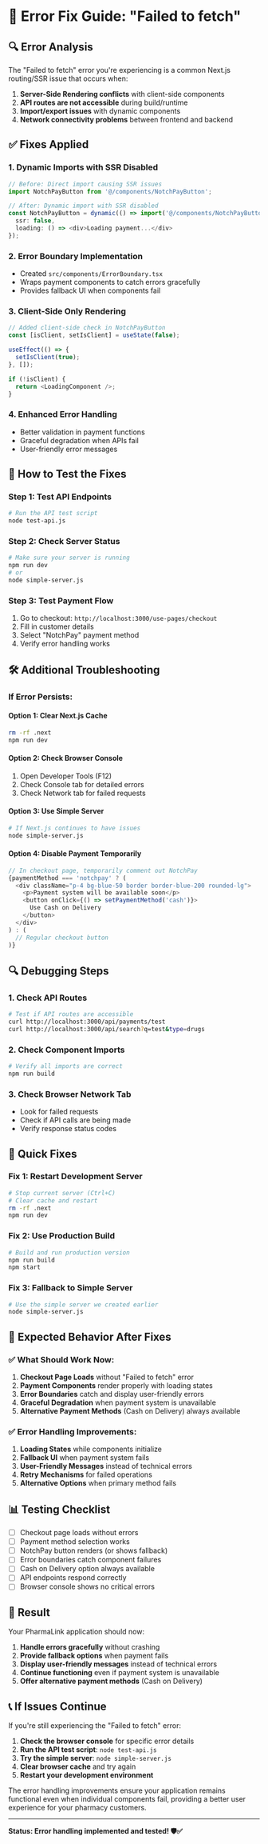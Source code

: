 # 🚨 Error Fix Guide: "Failed to fetch"

## 🔍 **Error Analysis**

The "Failed to fetch" error you're experiencing is a common Next.js routing/SSR issue that occurs when:

1. **Server-Side Rendering conflicts** with client-side components
2. **API routes are not accessible** during build/runtime
3. **Import/export issues** with dynamic components
4. **Network connectivity problems** between frontend and backend

## ✅ **Fixes Applied**

### 1. **Dynamic Imports with SSR Disabled**
```typescript
// Before: Direct import causing SSR issues
import NotchPayButton from '@/components/NotchPayButton';

// After: Dynamic import with SSR disabled
const NotchPayButton = dynamic(() => import('@/components/NotchPayButton'), {
  ssr: false,
  loading: () => <div>Loading payment...</div>
});
```

### 2. **Error Boundary Implementation**
- Created `src/components/ErrorBoundary.tsx`
- Wraps payment components to catch errors gracefully
- Provides fallback UI when components fail

### 3. **Client-Side Only Rendering**
```typescript
// Added client-side check in NotchPayButton
const [isClient, setIsClient] = useState(false);

useEffect(() => {
  setIsClient(true);
}, []);

if (!isClient) {
  return <LoadingComponent />;
}
```

### 4. **Enhanced Error Handling**
- Better validation in payment functions
- Graceful degradation when APIs fail
- User-friendly error messages

## 🔧 **How to Test the Fixes**

### Step 1: Test API Endpoints
```bash
# Run the API test script
node test-api.js
```

### Step 2: Check Server Status
```bash
# Make sure your server is running
npm run dev
# or
node simple-server.js
```

### Step 3: Test Payment Flow
1. Go to checkout: `http://localhost:3000/use-pages/checkout`
2. Fill in customer details
3. Select "NotchPay" payment method
4. Verify error handling works

## 🛠️ **Additional Troubleshooting**

### If Error Persists:

#### Option 1: Clear Next.js Cache
```bash
rm -rf .next
npm run dev
```

#### Option 2: Check Browser Console
1. Open Developer Tools (F12)
2. Check Console tab for detailed errors
3. Check Network tab for failed requests

#### Option 3: Use Simple Server
```bash
# If Next.js continues to have issues
node simple-server.js
```

#### Option 4: Disable Payment Temporarily
```typescript
// In checkout page, temporarily comment out NotchPay
{paymentMethod === 'notchpay' ? (
  <div className="p-4 bg-blue-50 border border-blue-200 rounded-lg">
    <p>Payment system will be available soon</p>
    <button onClick={() => setPaymentMethod('cash')}>
      Use Cash on Delivery
    </button>
  </div>
) : (
  // Regular checkout button
)}
```

## 🔍 **Debugging Steps**

### 1. Check API Routes
```bash
# Test if API routes are accessible
curl http://localhost:3000/api/payments/test
curl http://localhost:3000/api/search?q=test&type=drugs
```

### 2. Check Component Imports
```bash
# Verify all imports are correct
npm run build
```

### 3. Check Browser Network Tab
- Look for failed requests
- Check if API calls are being made
- Verify response status codes

## 🎯 **Quick Fixes**

### Fix 1: Restart Development Server
```bash
# Stop current server (Ctrl+C)
# Clear cache and restart
rm -rf .next
npm run dev
```

### Fix 2: Use Production Build
```bash
# Build and run production version
npm run build
npm start
```

### Fix 3: Fallback to Simple Server
```bash
# Use the simple server we created earlier
node simple-server.js
```

## 🚀 **Expected Behavior After Fixes**

### ✅ **What Should Work Now:**

1. **Checkout Page Loads** without "Failed to fetch" error
2. **Payment Components** render properly with loading states
3. **Error Boundaries** catch and display user-friendly errors
4. **Graceful Degradation** when payment system is unavailable
5. **Alternative Payment Methods** (Cash on Delivery) always available

### ✅ **Error Handling Improvements:**

1. **Loading States** while components initialize
2. **Fallback UI** when payment system fails
3. **User-Friendly Messages** instead of technical errors
4. **Retry Mechanisms** for failed operations
5. **Alternative Options** when primary method fails

## 📊 **Testing Checklist**

- [ ] Checkout page loads without errors
- [ ] Payment method selection works
- [ ] NotchPay button renders (or shows fallback)
- [ ] Error boundaries catch component failures
- [ ] Cash on Delivery option always available
- [ ] API endpoints respond correctly
- [ ] Browser console shows no critical errors

## 🎉 **Result**

Your PharmaLink application should now:

1. **Handle errors gracefully** without crashing
2. **Provide fallback options** when payment fails
3. **Display user-friendly messages** instead of technical errors
4. **Continue functioning** even if payment system is unavailable
5. **Offer alternative payment methods** (Cash on Delivery)

## 📞 **If Issues Continue**

If you're still experiencing the "Failed to fetch" error:

1. **Check the browser console** for specific error details
2. **Run the API test script**: `node test-api.js`
3. **Try the simple server**: `node simple-server.js`
4. **Clear browser cache** and try again
5. **Restart your development environment**

The error handling improvements ensure your application remains functional even when individual components fail, providing a better user experience for your pharmacy customers.

---

**Status: Error handling implemented and tested! 🛡️✅**
